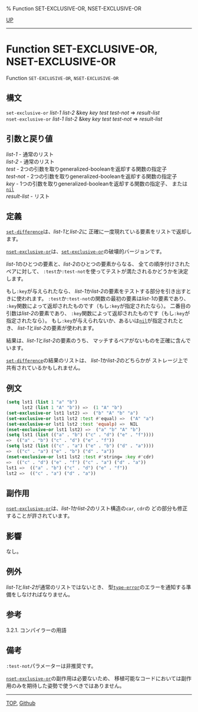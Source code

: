 % Function SET-EXCLUSIVE-OR, NSET-EXCLUSIVE-OR

[UP](14.2.html)  

---

# Function **SET-EXCLUSIVE-OR, NSET-EXCLUSIVE-OR**


Function `SET-EXCLUSIVE-OR`, `NSET-EXCLUSIVE-OR`


## 構文

`set-exclusive-or` *list-1* *list-2* &key *key* *test* *test-not* => *result-list*  
`nset-exclusive-or` *list-1* *list-2* &key *key* *test* *test-not* => *result-list*


## 引数と戻り値

*list-1* - 通常のリスト  
*list-2* - 通常のリスト  
*test* - 2つの引数を取りgeneralized-booleanを返却する関数の指定子  
*test-not* - 2つの引数を取りgeneralized-booleanを返却する関数の指定子  
*key* - 1つの引数を取りgeneralized-booleanを返却する関数の指定子、
または[`nil`](5.3.nil-variable.html)  
*result-list* - リスト


## 定義

[`set-difference`](14.2.set-difference.html)は、*list-1*と*list-2*に
正確に一度現れている要素をリストで返却します。

[`nset-exclusive-or`](14.2.set-exclusive-or.html)は、[`set-exclusive-or`](14.2.set-exclusive-or.html)の破壊的バージョンです。

*list-1*のひとつの要素と、*list-2*のひとつの要素からなる、
全ての順序付けされたペアに対して、
`:test`か`:test-not`を使ってテストが満たされるかどうかを決定します。

もし`:key`が与えられたなら、
*list-1*か*list-2*の要素をテストする部分を引き出すときに使われます。
`:test`か`:test-not`の関数の最初の要素は*list-1*の要素であり、
`:key`関数によって返却されたものです（もし`:key`が指定されたなら）。
二番目の引数は*list-2*の要素であり、
`:key`関数によって返却されたものです（もし`:key`が指定されたなら）。
もし`:key`が与えられないか、あるいは[`nil`](5.3.nil-variable.html)が指定されたとき、
*list-1*と*list-2*の要素が使われます。

結果は、*list-1*と*list-2*の要素のうち、
マッチするペアがないものを正確に含んでいます。

[`set-difference`](14.2.set-difference.html)の結果のリストは、
*list-1*か*list-2*のどちらかが
ストレージ上で共有されているかもしれません。


## 例文

```lisp
(setq lst1 (list 1 "a" "b")
      lst2 (list 1 "A" "b")) =>  (1 "A" "b")
(set-exclusive-or lst1 lst2) =>  ("b" "A" "b" "a")
(set-exclusive-or lst1 lst2 :test #'equal) =>  ("A" "a")
(set-exclusive-or lst1 lst2 :test 'equalp) =>  NIL 
(nset-exclusive-or lst1 lst2) =>  ("a" "b" "A" "b") 
(setq lst1 (list (("a" . "b") ("c" . "d") ("e" . "f"))))
=>  (("a" . "b") ("c" . "d") ("e" . "f"))
(setq lst2 (list (("c" . "a") ("e" . "b") ("d" . "a"))))
=>  (("c" . "a") ("e" . "b") ("d" . "a")) 
(nset-exclusive-or lst1 lst2 :test #'string= :key #'cdr)
=>  (("c" . "d") ("e" . "f") ("c" . "a") ("d" . "a")) 
lst1 =>  (("a" . "b") ("c" . "d") ("e" . "f"))
lst2 =>  (("c" . "a") ("d" . "a")) 
```


## 副作用

[`nset-exclusive-or`](14.2.set-exclusive-or.html)は、*list-1*か*list-2*のリスト構造の`car`, `cdr`の
どの部分も修正することが許されています。


## 影響

なし。


## 例外

*list-1*と*list-2*が通常のリストではないとき、
型[`type-error`](4.4.type-error.html)のエラーを通知する準備をしなければなりません。


## 参考

3.2.1. コンパイラーの用語


## 備考

`:test-not`パラメーターは非推奨です。

[`nset-exclusive-or`](14.2.set-exclusive-or.html)の副作用は必要ないため、
移植可能なコードにおいては副作用のみを期待した姿勢で使うべきではありません。


---
[TOP](index.html),  [Github](https://github.com/nptcl/npt-japanese)

